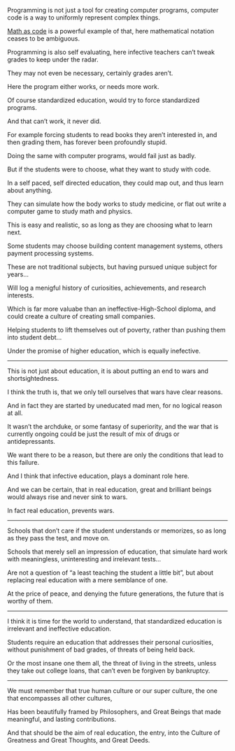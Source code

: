 Programming is not just a tool for creating computer programs,
computer code is a way to uniformly represent complex things.

[Math as code][1] is a powerful example of that,
here mathematical notation ceases to be ambiguous.

Programming is also self evaluating,
here infective teachers can’t tweak grades to keep under the radar.

They may not even be necessary,
certainly grades aren’t.

Here the program either works,
or needs more work.

Of course standardized education,
would try to force standardized programs.

And that can’t work,
it never did.

For example forcing students to read books they aren’t interested in,
and then grading them, has forever been profoundly stupid.

Doing the same with computer programs,
would fail just as badly.

But if the students were to choose,
what they want to study with code.

In a self paced, self directed education,
they could map out, and thus learn about anything.

They can simulate how the body works to study medicine,
or flat out write a computer game to study math and physics.

This is easy and realistic,
so as long as they are choosing what to learn next.

Some students may choose building content management systems,
others payment processing systems.

These are not traditional subjects,
but having pursued unique subject for years…

Will log a menigful history of curiosities,
achievements, and research interests.

Which is far more valuabe than an ineffective-High-School diploma,
and could create a culture of creating small companies.

Helping students to lift themselves out of poverty,
rather than pushing them into student debt...

Under the promise of higher education,
which is equally inefective.

---

This is not just about education,
it is about putting an end to wars and shortsightedness.

I think the truth is,
that we only tell ourselves that wars have clear reasons.

And in fact they are started by uneducated mad men,
for no logical reason at all.

It wasn’t the archduke, or some fantasy of superiority,
and the war that is currently ongoing could be just the result of mix of drugs or  antidepressants.

We want there to be a reason,
but there are only the conditions that lead to this failure.

And I think that infective education,
plays a dominant role here.

And we can be certain, that in real education,
great and brilliant beings would always rise and never sink to wars.

In fact real education,
prevents wars.

---

Schools that don’t care if the student understands or memorizes,
so as long as they pass the test, and move on.

Schools that merely sell an impression of education,
that simulate hard work with meaningless, uninteresting and irrelevant tests…

Are not a question of “a least teaching the student a little bit”,
but about replacing real education with a mere semblance of one.

At the price of peace, and denying the future generations,
the future that is worthy of them.

---

I think it is time for the world to understand,
that standardized education is irrelevant and ineffective education.

Students require an education that addresses their personal curiosities,
without punishment of bad grades, of threats of being held back.

Or the most insane one them all, the threat of living in the streets,
unless they take out college loans, that can’t even be forgiven by bankruptcy.

---

We must remember that true human culture or our super culture,
the one that encompasses all other cultures,

Has been beautifully framed by Philosophers,
and Great Beings that made meaningful, and lasting contributions.

And that should be the aim of real education,
the entry, into the Culture of Greatness and Great Thoughts, and Great Deeds.

[1]: https://github.com/Jam3/math-as-code
